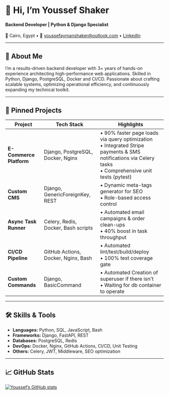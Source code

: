 # 👋 Hi, I’m Youssef Shaker  
#### Backend Developer | Python & Django Specialist  
📍 Cairo, Egypt • 📧 youssefaymanshaker@outlook.com • [LinkedIn](https://www.linkedin.com/in/yousef-shaker/)  

---

## 🚀 About Me
I’m a results-driven backend developer with 3+ years of hands-on experience architecting high-performance web applications. Skilled in Python, Django, PostgreSQL, Docker and CI/CD. Passionate about crafting scalable systems, optimizing operational efficiency, and continuously expanding my technical toolkit.  

---

## 📂 Pinned Projects

| Project                                      | Tech Stack                              | Highlights                                                        |
|----------------------------------------------|-----------------------------------------|-------------------------------------------------------------------|
| **E-Commerce Platform**                      | Django, PostgreSQL, Docker, Nginx       | • 90% faster page loads via query optimization<br>• Integrated Stripe payments & SMS notifications via Celery tasks<br>• Comprehensive unit tests (pytest) |
| **Custom CMS**                               | Django, GenericForeignKey, REST         | • Dynamic meta-tags generator for SEO<br>• Role-based access control |
| **Async Task Runner**                        | Celery, Redis, Docker, Bash scripts     | • Automated email campaigns & order clean-ups<br>• 40% boost in task throughput |
| **CI/CD Pipeline**                           | GitHub Actions, Docker, Nginx, Bash     | • Automated lint/test/build/deploy<br>• 100% test coverage gate | 
| **Custom Commands**                          | Django, BasicCommand                    | • Automated Creation of superuser if there isn't<br>• Waiting for db container to operate| 
---

## 🛠️ Skills & Tools
- **Languages:** Python, SQL, JavaScript, Bash  
- **Frameworks:** Django, FastAPI, REST  
- **Databases:** PostgreSQL, Redis  
- **DevOps:** Docker, Nginx, GitHub Actions, CI/CD, Unit Testing  
- **Others:** Celery, JWT, Middleware, SEO optimization  

---

## 📈 GitHub Stats
[![Youssef’s GitHub stats](https://github-readme-stats.vercel.app/api?username=JoeAtEgypt&hide=contribs,prs&show_icons=true)](https://github.com/JoeAtEgypt)

